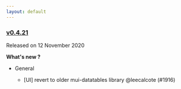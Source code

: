 ```yaml
---
layout: default
---
```


### [v0.4.21](https://github.com/layer5io/meshery/releases/tag/v0.4.21)

Released on 12 November 2020

**What's new ?**

- General

  - [UI] revert to older mui-datatables library @leecalcote (#1916)

